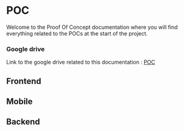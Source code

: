 # POC

Welcome to the Proof Of Concept documentation where you will find everything related to the POCs at the start of the project.

### Google drive

Link to the google drive related to this documentation : [POC](https://drive.google.com/drive/folders/1xGKR8Eacx1CSvbYXR9jYdJIzmAc6M4wr)

## Frontend

## Mobile

## Backend
